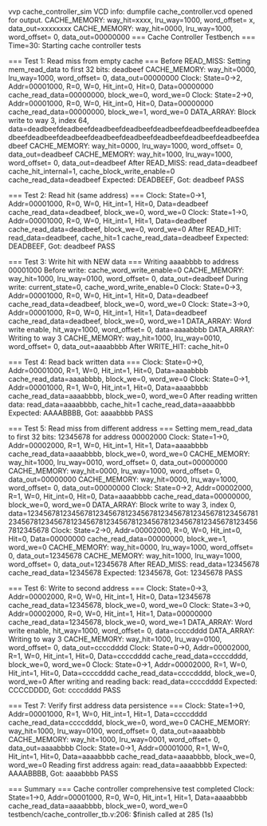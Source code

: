 vvp cache_controller_sim
VCD info: dumpfile cache_controller.vcd opened for output.
CACHE_MEMORY: way_hit=xxxx, lru_way=1000, word_offset= x, data_out=xxxxxxxx
CACHE_MEMORY: way_hit=0000, lru_way=1000, word_offset= 0, data_out=00000000
=== Cache Controller Testbench ===
Time=30: Starting cache controller tests

=== Test 1: Read miss from empty cache ===
Before READ_MISS: Setting mem_read_data to first 32 bits: deadbeef
CACHE_MEMORY: way_hit=0000, lru_way=1000, word_offset= 0, data_out=00000000
Clock: State=0->2, Addr=00001000, R=0, W=0, Hit_int=0, Hit=0, Data=00000000
       cache_read_data=00000000, block_we=0, word_we=0
Clock: State=2->0, Addr=00001000, R=0, W=0, Hit_int=0, Hit=0, Data=00000000
       cache_read_data=00000000, block_we=1, word_we=0
DATA_ARRAY: Block write to way 3, index  64, data=deadbeefdeadbeefdeadbeefdeadbeefdeadbeefdeadbeefdeadbeefdeadbeefdeadbeefdeadbeefdeadbeefdeadbeefdeadbeefdeadbeefdeadbeefdeadbeef
CACHE_MEMORY: way_hit=0000, lru_way=1000, word_offset= 0, data_out=deadbeef
CACHE_MEMORY: way_hit=1000, lru_way=1000, word_offset= 0, data_out=deadbeef
After READ_MISS: read_data=deadbeef
cache_hit_internal=1, cache_block_write_enable=0
cache_read_data=deadbeef
Expected: DEADBEEF, Got: deadbeef PASS

=== Test 2: Read hit (same address) ===
Clock: State=0->1, Addr=00001000, R=0, W=0, Hit_int=1, Hit=0, Data=deadbeef
       cache_read_data=deadbeef, block_we=0, word_we=0
Clock: State=1->0, Addr=00001000, R=0, W=0, Hit_int=1, Hit=1, Data=deadbeef
       cache_read_data=deadbeef, block_we=0, word_we=0
After READ_HIT: read_data=deadbeef, cache_hit=1
cache_read_data=deadbeef
Expected: DEADBEEF, Got: deadbeef PASS

=== Test 3: Write hit with NEW data ===
Writing aaaabbbb to address 00001000
Before write: cache_word_write_enable=0
CACHE_MEMORY: way_hit=1000, lru_way=0100, word_offset= 0, data_out=deadbeef
During write: current_state=0, cache_word_write_enable=0
Clock: State=0->3, Addr=00001000, R=0, W=0, Hit_int=1, Hit=0, Data=deadbeef
       cache_read_data=deadbeef, block_we=0, word_we=0
Clock: State=3->0, Addr=00001000, R=0, W=0, Hit_int=1, Hit=1, Data=deadbeef
       cache_read_data=deadbeef, block_we=0, word_we=1
DATA_ARRAY: Word write enable, hit_way=1000, word_offset= 0, data=aaaabbbb
DATA_ARRAY: Writing to way 3
CACHE_MEMORY: way_hit=1000, lru_way=0010, word_offset= 0, data_out=aaaabbbb
After WRITE_HIT: cache_hit=0

=== Test 4: Read back written data ===
Clock: State=0->0, Addr=00001000, R=1, W=0, Hit_int=1, Hit=0, Data=aaaabbbb
       cache_read_data=aaaabbbb, block_we=0, word_we=0
Clock: State=0->1, Addr=00001000, R=1, W=0, Hit_int=1, Hit=0, Data=aaaabbbb
       cache_read_data=aaaabbbb, block_we=0, word_we=0
After reading written data: read_data=aaaabbbb, cache_hit=1
cache_read_data=aaaabbbb
Expected: AAAABBBB, Got: aaaabbbb PASS

=== Test 5: Read miss from different address ===
Setting mem_read_data to first 32 bits: 12345678 for address 00002000
Clock: State=1->0, Addr=00002000, R=1, W=0, Hit_int=1, Hit=1, Data=aaaabbbb
       cache_read_data=aaaabbbb, block_we=0, word_we=0
CACHE_MEMORY: way_hit=1000, lru_way=0010, word_offset= 0, data_out=00000000
CACHE_MEMORY: way_hit=0000, lru_way=1000, word_offset= 0, data_out=00000000
CACHE_MEMORY: way_hit=0000, lru_way=1000, word_offset= 0, data_out=00000000
Clock: State=0->2, Addr=00002000, R=1, W=0, Hit_int=0, Hit=0, Data=aaaabbbb
       cache_read_data=00000000, block_we=0, word_we=0
DATA_ARRAY: Block write to way 3, index   0, data=12345678123456781234567812345678123456781234567812345678123456781234567812345678123456781234567812345678123456781234567812345678
Clock: State=2->0, Addr=00002000, R=0, W=0, Hit_int=0, Hit=0, Data=00000000
       cache_read_data=00000000, block_we=1, word_we=0
CACHE_MEMORY: way_hit=0000, lru_way=1000, word_offset= 0, data_out=12345678
CACHE_MEMORY: way_hit=1000, lru_way=1000, word_offset= 0, data_out=12345678
After READ_MISS: read_data=12345678
cache_read_data=12345678
Expected: 12345678, Got: 12345678 PASS

=== Test 6: Write to second address ===
Clock: State=0->3, Addr=00002000, R=0, W=0, Hit_int=1, Hit=0, Data=12345678
       cache_read_data=12345678, block_we=0, word_we=0
Clock: State=3->0, Addr=00002000, R=0, W=0, Hit_int=1, Hit=1, Data=00000000
       cache_read_data=12345678, block_we=0, word_we=1
DATA_ARRAY: Word write enable, hit_way=1000, word_offset= 0, data=ccccdddd
DATA_ARRAY: Writing to way 3
CACHE_MEMORY: way_hit=1000, lru_way=0100, word_offset= 0, data_out=ccccdddd
Clock: State=0->0, Addr=00002000, R=1, W=0, Hit_int=1, Hit=0, Data=ccccdddd
       cache_read_data=ccccdddd, block_we=0, word_we=0
Clock: State=0->1, Addr=00002000, R=1, W=0, Hit_int=1, Hit=0, Data=ccccdddd
       cache_read_data=ccccdddd, block_we=0, word_we=0
After writing and reading back: read_data=ccccdddd
Expected: CCCCDDDD, Got: ccccdddd PASS

=== Test 7: Verify first address data persistence ===
Clock: State=1->0, Addr=00001000, R=1, W=0, Hit_int=1, Hit=1, Data=ccccdddd
       cache_read_data=ccccdddd, block_we=0, word_we=0
CACHE_MEMORY: way_hit=1000, lru_way=0100, word_offset= 0, data_out=aaaabbbb
CACHE_MEMORY: way_hit=1000, lru_way=0001, word_offset= 0, data_out=aaaabbbb
Clock: State=0->1, Addr=00001000, R=1, W=0, Hit_int=1, Hit=0, Data=aaaabbbb
       cache_read_data=aaaabbbb, block_we=0, word_we=0
Reading first address again: read_data=aaaabbbb
Expected: AAAABBBB, Got: aaaabbbb PASS

=== Summary ===
Cache controller comprehensive test completed
Clock: State=1->0, Addr=00001000, R=0, W=0, Hit_int=1, Hit=1, Data=aaaabbbb
       cache_read_data=aaaabbbb, block_we=0, word_we=0
testbench/cache_controller_tb.v:206: $finish called at 285 (1s)